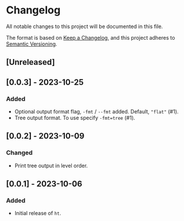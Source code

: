 # Changelog

All notable changes to this project will be documented in this file.

The format is based on [Keep a Changelog](https://keepachangelog.com/en/1.0.0/),
and this project adheres to [Semantic Versioning](https://semver.org/spec/v2.0.0.html).

## [Unreleased]

## [0.0.3] - 2023-10-25

### Added

- Optional output format flag, `-fmt` / `--fmt` added. Default, `"flat"` (#1).
- Tree output format. To use specify `-fmt=tree` (#1).

## [0.0.2] - 2023-10-09

### Changed

- Print tree output in level order.

## [0.0.1] - 2023-10-06

### Added

- Initial release of `ht`.

